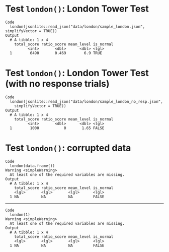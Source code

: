 # Test `london()`: London Tower Test

    Code
      london(jsonlite::read_json("data/london/sample_london.json", simplifyVector = TRUE))
    Output
      # A tibble: 1 x 4
        total_score ratio_score mean_level is_normal
              <int>       <dbl>      <dbl> <lgl>    
      1        6490       0.469        6.9 TRUE     

# Test `london()`: London Tower Test (with no response trials)

    Code
      london(jsonlite::read_json("data/london/sample_london_no_resp.json",
        simplifyVector = TRUE))
    Output
      # A tibble: 1 x 4
        total_score ratio_score mean_level is_normal
              <int>       <dbl>      <dbl> <lgl>    
      1        1000           0       1.65 FALSE    

# Test `london()`: corrupted data

    Code
      london(data.frame())
    Warning <simpleWarning>
      At least one of the required variables are missing.
    Output
      # A tibble: 1 x 4
        total_score ratio_score mean_level is_normal
        <lgl>       <lgl>       <lgl>      <lgl>    
      1 NA          NA          NA         FALSE    

---

    Code
      london(1)
    Warning <simpleWarning>
      At least one of the required variables are missing.
    Output
      # A tibble: 1 x 4
        total_score ratio_score mean_level is_normal
        <lgl>       <lgl>       <lgl>      <lgl>    
      1 NA          NA          NA         FALSE    

